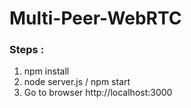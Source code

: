 # Multi-Peer-WebRTC
### Steps :
  1) npm install
  2) node server.js / npm start
  3) Go to browser http://localhost:3000
